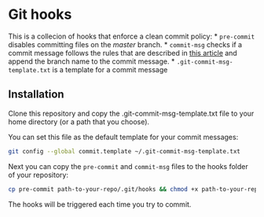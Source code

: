 # Git hooks

This is a collecion of hooks that enforce a clean commit policy:
    * `pre-commit` disables committing files on the *master* branch.
    * `commit-msg` checks if a commit message follows the rules that are described in [this article](https://chris.beams.io/posts/git-commit/) and append the branch name to the commit message.
    * `.git-commit-msg-template.txt` is a template for a commit message

## Installation
Clone this repository and copy the .git-commit-msg-template.txt file to your home
directory (or a path that you choose).

You can set this file as the default template for your commit messages:
```bash
git config --global commit.template ~/.git-commit-msg-template.txt
```

Next you can copy the `pre-commit` and `commit-msg` files to the hooks folder of your repository:
```bash
cp pre-commit path-to-your-repo/.git/hooks && chmod +x path-to-your-repo/.git/hooks
```

The hooks will be triggered each time you try to commit.